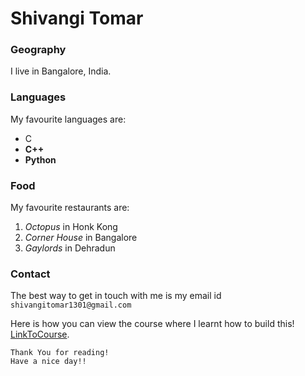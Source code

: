 # Shivangi Tomar

### Geography

I live in Bangalore, India.


### Languages

My favourite languages are:

- C
- **C++**
- **Python**


### Food

My favourite restaurants are:
1. *Octopus* in Honk Kong
2. *Corner House* in Bangalore
3. *Gaylords* in Dehradun



### Contact

The best way to get in touch with me is my email id `shivangitomar1301@gmail.com`



Here is how you can view the course where I learnt how to build this!  [LinkToCourse](https://www.coursera.org/learn/unix/home/welcome).

```
Thank You for reading!
Have a nice day!!
```
